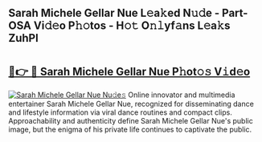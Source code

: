 ## Sarah Michele Gellar Nue L𝚎a𝚔ed N𝚞𝚍e - Part-OSA Vi𝚍𝚎o P𝚑𝚘tos - H𝚘𝚝 O𝚗𝚕yf𝚊ns L𝚎a𝚔s ZuhPl

# <h2><a href="http://kfa1a2i.oniu.top/?m=Sarah+Michele+Gellar+Nue">🔗👉 🔴 Sarah Michele Gellar Nue P𝚑ot𝚘𝚜 V𝚒d𝚎o</a></h2>

[![Sarah Michele Gellar Nue Nu𝚍e𝚜](https://i.imgur.com/0qMVB7G.gif)](http://kfa1a2i.oniu.top/?m=Sarah+Michele+Gellar+Nue)
Online innovator and multimedia entertainer Sarah Michele Gellar Nue, recognized for disseminating dance and lifestyle information via viral dance routines and compact clips. Approachability and authenticity define Sarah Michele Gellar Nue's public image, but the enigma of his private life continues to captivate the public.  
